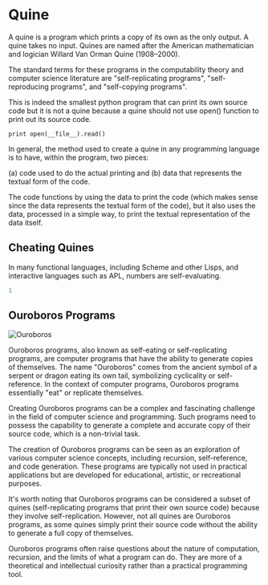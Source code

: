 # Quine

A quine is a program which prints a copy of its own as the only output. A quine takes no input. Quines are named after the American mathematician and logician Willard Van Orman Quine (1908–2000).

The standard terms for these programs in the computability theory and computer science literature are "self-replicating programs", "self-reproducing programs", and "self-copying programs".

This is indeed the smallest python program that can print its own source code but it is not a quine because a quine should not use open() function to print out its source code.
```
print open(__file__).read() 
```

In general, the method used to create a quine in any programming language is to have, within the program, two pieces: 

(a) code used to do the actual printing and 
(b) data that represents the textual form of the code. 

The code functions by using the data to print the code (which makes sense since the data represents the textual form of the code), but it also uses the data, processed in a simple way, to print the textual representation of the data itself.

## Cheating Quines

In many functional languages, including Scheme and other Lisps, and interactive languages such as APL, numbers are self-evaluating.

```lisp
1
```

## Ouroboros Programs

![Ouroboros](image.png)

Ouroboros programs, also known as self-eating or self-replicating programs, are computer programs that have the ability to generate copies of themselves. The name "Ouroboros" comes from the ancient symbol of a serpent or dragon eating its own tail, symbolizing cyclicality or self-reference. In the context of computer programs, Ouroboros programs essentially "eat" or replicate themselves.

Creating Ouroboros programs can be a complex and fascinating challenge in the field of computer science and programming. Such programs need to possess the capability to generate a complete and accurate copy of their source code, which is a non-trivial task.

The creation of Ouroboros programs can be seen as an exploration of various computer science concepts, including recursion, self-reference, and code generation. These programs are typically not used in practical applications but are developed for educational, artistic, or recreational purposes.

It's worth noting that Ouroboros programs can be considered a subset of quines (self-replicating programs that print their own source code) because they involve self-replication. However, not all quines are Ouroboros programs, as some quines simply print their source code without the ability to generate a full copy of themselves.

Ouroboros programs often raise questions about the nature of computation, recursion, and the limits of what a program can do. They are more of a theoretical and intellectual curiosity rather than a practical programming tool.

